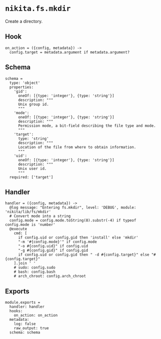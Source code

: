 
# `nikita.fs.mkdir`

Create a directory.

## Hook

    on_action = ({config, metadata}) ->
      config.target = metadata.argument if metadata.argument?

## Schema

    schema =
      type: 'object'
      properties:
        'gid':
          oneOf: [{type: 'integer'}, {type: 'string'}]
          description: """
          Unix group id.
          """
        'mode':
          oneOf: [{type: 'integer'}, {type: 'string'}]
          description: """
          Permission mode, a bit-field describing the file type and mode.
          """
        'target':
          type: 'string'
          description: """
          Location of the file from where to obtain information.
          """
        'uid':
          oneOf: [{type: 'integer'}, {type: 'string'}]
          description: """
          Unix user id.
          """
      required: ['target']

## Handler

    handler = ({config, metadata}) ->
      @log message: "Entering fs.mkdir", level: 'DEBUG', module: 'nikita/lib/fs/mkdir'
      # Convert mode into a string
      config.mode = config.mode.toString(8).substr(-4) if typeof config.mode is 'number'
      @execute
        cmd: [
          if config.uid or config.gid then 'install' else 'mkdir'
          "-m '#{config.mode}'" if config.mode
          "-o #{config.uid}" if config.uid
          "-g #{config.gid}" if config.gid
          if config.uid or config.gid then " -d #{config.target}" else "#{config.target}"
        ].join ' '
        # sudo: config.sudo
        # bash: config.bash
        # arch_chroot: config.arch_chroot

## Exports

    module.exports =
      handler: handler
      hooks:
        on_action: on_action
      metadata:
        log: false
        raw_output: true
      schema: schema
